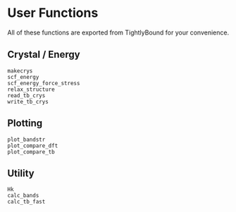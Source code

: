 
# User Functions

All of these functions are exported from TightlyBound for your convenience.

## Crystal / Energy

```@docs
makecrys
scf_energy
scf_energy_force_stress
relax_structure
read_tb_crys
write_tb_crys
```

## Plotting

```@docs
plot_bandstr
plot_compare_dft
plot_compare_tb
```

## Utility

```@docs
Hk
calc_bands
calc_tb_fast
```

